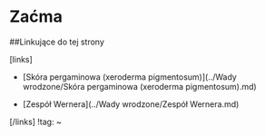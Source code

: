 # Zaćma





##Linkujące do tej strony

[links]

- [Skóra pergaminowa (xeroderma pigmentosum)](../Wady wrodzone/Skóra pergaminowa (xeroderma pigmentosum).md)

- [Zespół Wernera](../Wady wrodzone/Zespół Wernera.md)


[/links]
!tag:
~


